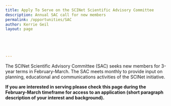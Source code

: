 ```yaml
---
title: Apply To Serve on the SCINet Scientific Advisory Committee 
description: Annual SAC call for new members
permalink: /opportunities/SAC
author: Kerrie Geil
layout: page





---
```




The SCINet Scientific Advisory Committee (SAC) seeks new members for 3-year terms in February-March. The SAC meets monthly to provide input on planning, educational and communications activities of the SCINet initiative.
 
**If you are interested in serving please check this page during the February-March timeframe for access to an application (short paragraph description of your interest and background).**
